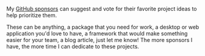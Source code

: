 
My [GitHub sponsors](https://github.com/users/tj/sponsorship) can suggest and vote for their favorite project ideas to help prioritize them.

These can be anything, a package that you need for work, a desktop or web application you'd love to have, a framework that would make something easier for your team, a blog article, just let me know! The more sponsors I have, the more time I can dedicate to these projects.
